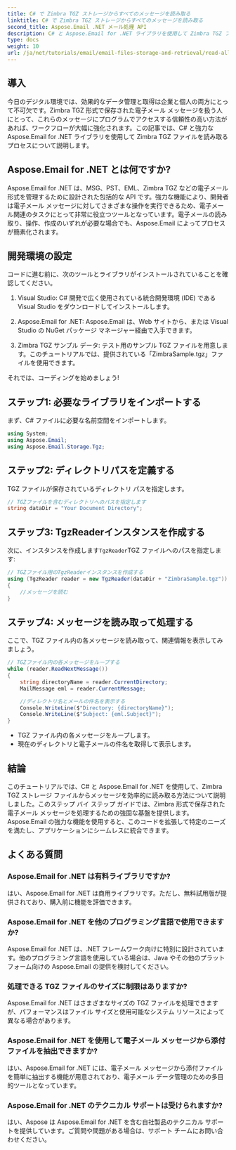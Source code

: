 ```yaml
---
title: C# で Zimbra TGZ ストレージからすべてのメッセージを読み取る
linktitle: C# で Zimbra TGZ ストレージからすべてのメッセージを読み取る
second_title: Aspose.Email .NET メール処理 API
description: C# と Aspose.Email for .NET ライブラリを使用して Zimbra TGZ ファイルを読み取るためのステップバイステップ ガイドを使用して、電子メール データ管理の可能性を最大限に引き出します。このチュートリアルは、電子メール メッセージに効率的にアクセスして処理するのに役立ちます。
type: docs
weight: 10
url: /ja/net/tutorials/email/email-files-storage-and-retrieval/read-all-messages-from-zimbra-tgz-storage/
---
```

## 導入

今日のデジタル環境では、効果的なデータ管理と取得は企業と個人の両方にとって不可欠です。Zimbra TGZ 形式で保存された電子メール メッセージを扱う人にとって、これらのメッセージにプログラムでアクセスする信頼性の高い方法があれば、ワークフローが大幅に強化されます。この記事では、C# と強力な Aspose.Email for .NET ライブラリを使用して Zimbra TGZ ファイルを読み取るプロセスについて説明します。

## Aspose.Email for .NET とは何ですか?

Aspose.Email for .NET は、MSG、PST、EML、Zimbra TGZ などの電子メール形式を管理するために設計された包括的な API です。強力な機能により、開発者は電子メール メッセージに対してさまざまな操作を実行できるため、電子メール関連のタスクにとって非常に役立つツールとなっています。電子メールの読み取り、操作、作成のいずれが必要な場合でも、Aspose.Email によってプロセスが簡素化されます。

## 開発環境の設定

コードに進む前に、次のツールとライブラリがインストールされていることを確認してください。

1. Visual Studio: C# 開発で広く使用されている統合開発環境 (IDE) である Visual Studio をダウンロードしてインストールします。

2. Aspose.Email for .NET: Aspose.Email は、Web サイトから、または Visual Studio の NuGet パッケージ マネージャー経由で入手できます。

3. Zimbra TGZ サンプル データ: テスト用のサンプル TGZ ファイルを用意します。このチュートリアルでは、提供されている「ZimbraSample.tgz」ファイルを使用できます。

それでは、コーディングを始めましょう!

## ステップ1: 必要なライブラリをインポートする

まず、C# ファイルに必要な名前空間をインポートします。

```csharp
using System;
using Aspose.Email;
using Aspose.Email.Storage.Tgz;
```

## ステップ2: ディレクトリパスを定義する

TGZ ファイルが保存されているディレクトリ パスを指定します。

```csharp
// TGZファイルを含むディレクトリへのパスを指定します
string dataDir = "Your Document Directory";
```

## ステップ3: TgzReaderインスタンスを作成する

次に、インスタンスを作成します`TgzReader`TGZ ファイルへのパスを指定します:

```csharp
// TGZファイル用のTgzReaderインスタンスを作成する
using (TgzReader reader = new TgzReader(dataDir + "ZimbraSample.tgz"))
{
    //メッセージを読む
}
```

## ステップ4: メッセージを読み取って処理する

ここで、TGZ ファイル内の各メッセージを読み取って、関連情報を表示してみましょう。

```csharp
// TGZファイル内の各メッセージをループする
while (reader.ReadNextMessage())
{
    string directoryName = reader.CurrentDirectory;
    MailMessage eml = reader.CurrentMessage;

    //ディレクトリ名とメールの件名を表示する
    Console.WriteLine($"Directory: {directoryName}");
    Console.WriteLine($"Subject: {eml.Subject}");
}
```

- TGZ ファイル内の各メッセージをループします。
- 現在のディレクトリと電子メールの件名を取得して表示します。


## 結論

このチュートリアルでは、C# と Aspose.Email for .NET を使用して、Zimbra TGZ ストレージ ファイルからメッセージを効率的に読み取る方法について説明しました。このステップ バイ ステップ ガイドでは、Zimbra 形式で保存された電子メール メッセージを処理するための強固な基盤を提供します。Aspose.Email の強力な機能を使用すると、このコードを拡張して特定のニーズを満たし、アプリケーションにシームレスに統合できます。

## よくある質問

### Aspose.Email for .NET は有料ライブラリですか?
はい、Aspose.Email for .NET は商用ライブラリです。ただし、無料試用版が提供されており、購入前に機能を評価できます。

### Aspose.Email for .NET を他のプログラミング言語で使用できますか?
Aspose.Email for .NET は、.NET フレームワーク向けに特別に設計されています。他のプログラミング言語を使用している場合は、Java やその他のプラットフォーム向けの Aspose.Email の提供を検討してください。

### 処理できる TGZ ファイルのサイズに制限はありますか?
Aspose.Email for .NET はさまざまなサイズの TGZ ファイルを処理できますが、パフォーマンスはファイル サイズと使用可能なシステム リソースによって異なる場合があります。

### Aspose.Email for .NET を使用して電子メール メッセージから添付ファイルを抽出できますか?
はい、Aspose.Email for .NET には、電子メール メッセージから添付ファイルを簡単に抽出する機能が用意されており、電子メール データ管理のための多目的ツールとなっています。

### Aspose.Email for .NET のテクニカル サポートは受けられますか?
はい、Aspose は Aspose.Email for .NET を含む自社製品のテクニカル サポートを提供しています。ご質問や問題がある場合は、サポート チームにお問い合わせください。